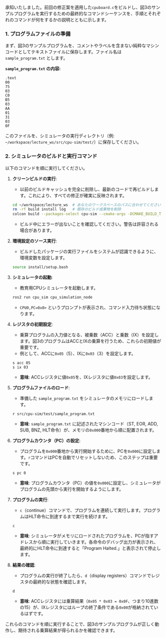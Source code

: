 承知いたしました。前回の修正案を適用した`cpuboard.c`をビルドし、図3のサンプルプログラムを実行するための最終的なコマンドシーケンスを、手順とそれぞれのコマンドが何をするかの説明とともに示します。

### 1\. プログラムファイルの準備

まず、図3のサンプルプログラムを、コメントやラベルを含まない純粋なマシンコードとしてテキストファイルに保存します。ファイル名は `sample_program.txt` とします。

**`sample_program.txt` の内容:**

```
.text
00
75
03
C0
B5
03
AA
01
31
03
0F
```

このファイルを、シミュレータの実行ディレクトリ（例: `~/workspace/lecture_ws/src/cpu-sim/test/`）に保存してください。

### 2\. シミュレータのビルドと実行コマンド

以下のコマンドを順に実行してください。

1.  **クリーンビルドの実行**:

      * 以前のビルドキャッシュを完全に削除し、最新のコードで再ビルドします。これにより、すべての修正が確実に反映されます。

    <!-- end list -->

    ```bash
    cd ~/workspace/lecture_ws  # あなたのワークスペースのパスに合わせてください
    rm -rf build install log   # 既存のビルド成果物を削除
    colcon build --packages-select cpu-sim --cmake-args -DCMAKE_BUILD_TYPE=Debug --event-handlers console_direct+
    ```

      * ビルド中にエラーが出ないことを確認してください。警告は許容される場合があります。

2.  **環境設定のソース実行**:

      * ビルドしたパッケージの実行ファイルをシステムが認識できるように、環境変数を設定します。

    <!-- end list -->

    ```bash
    source install/setup.bash
    ```

3.  **シミュレータの起動**:

      * 教育用CPUシミュレータを起動します。

    <!-- end list -->

    ```bash
    ros2 run cpu_sim cpu_simulation_node
    ```

      * `CPU0,PC=0x0>` というプロンプトが表示され、コマンド入力待ち状態になります。

4.  **レジスタの初期設定**:

      * 乗算プログラムの入力値となる、被乗数（ACC）と乗数（IX）を設定します。図3のプログラムはACCとIXの乗算を行うため、これらの初期値が重要です。
      * 例として、ACCに`0x05`（5）、IXに`0x03`（3）を設定します。

    <!-- end list -->

    ```
    s acc 05
    s ix 03
    ```

      * **意味**: ACCレジスタに値`0x05`を、IXレジスタに値`0x03`を設定します。

5.  **プログラムファイルのロード**:

      * 準備した `sample_program.txt` をシミュレータのメモリにロードします。

    <!-- end list -->

    ```
    r src/cpu-sim/test/sample_program.txt
    ```

      * **意味**: `sample_program.txt` に記述されたマシンコード（ST, EOR, ADD, SUB, BNZ, HLT命令）が、メモリの`0x000`番地から順に配置されます。

6.  **プログラムカウンタ（PC）の設定**:

      * プログラムを`0x000`番地から実行開始するために、PCを`0x000`に設定します。`r`コマンドはPCを自動でリセットしないため、このステップは重要です。

    <!-- end list -->

    ```
    s pc 0
    ```

      * **意味**: プログラムカウンタ（PC）の値を`0x000`に設定し、シミュレータがプログラムの先頭から実行を開始するようにします。

7.  **プログラムの実行**:

      * `c`（continue）コマンドで、プログラムを連続して実行します。プログラムはHLT命令に到達するまで実行を続けます。

    <!-- end list -->

    ```
    c
    ```

      * **意味**: シミュレータがメモリにロードされたプログラムを、PCが指すアドレスから順に実行していきます。各命令のデバッグ出力が表示され、最終的にHLT命令に到達すると「Program Halted.」と表示されて停止します。

8.  **結果の確認**:

      * プログラムの実行が終了したら、`d`（display registers）コマンドでレジスタの最終的な状態を確認します。

    <!-- end list -->

    ```
    d
    ```

      * **意味**: ACCレジスタには乗算結果（`0x05 * 0x03 = 0x0F`、つまり10進数の15）が、IXレジスタにはループの終了条件である`0x00`が格納されているはずです。

これらのコマンドを順に実行することで、図3のサンプルプログラムが正しく動作し、期待される乗算結果が得られるかを確認できます。
